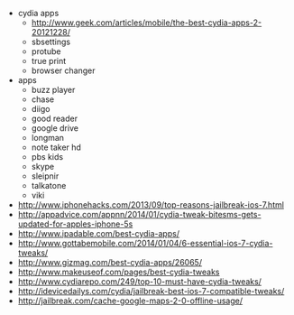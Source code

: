 * cydia apps
  * http://www.geek.com/articles/mobile/the-best-cydia-apps-2-20121228/
  * sbsettings
  * protube
  * true print
  * browser changer
* apps
  * buzz player
  * chase
  * diigo
  * good reader
  * google drive
  * longman
  * note taker hd
  * pbs kids
  * skype
  * sleipnir
  * talkatone
  * viki
* http://www.iphonehacks.com/2013/09/top-reasons-jailbreak-ios-7.html
* http://appadvice.com/appnn/2014/01/cydia-tweak-bitesms-gets-updated-for-apples-iphone-5s
* http://www.ipadable.com/best-cydia-apps/
* http://www.gottabemobile.com/2014/01/04/6-essential-ios-7-cydia-tweaks/
* http://www.gizmag.com/best-cydia-apps/26065/
* http://www.makeuseof.com/pages/best-cydia-tweaks
* http://www.cydiarepo.com/249/top-10-must-have-cydia-tweaks/
* http://idevicedailys.com/cydia/jailbreak-best-ios-7-compatible-tweaks/
* http://jailbreak.com/cache-google-maps-2-0-offline-usage/
